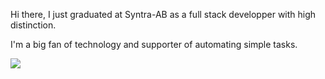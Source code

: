Hi there, 
I just graduated at Syntra-AB as a full stack developper with high distinction. </br>

I'm a big fan of technology and supporter of automating simple tasks.

<img src="https://www.codewars.com/users/SanderFabry/badges/micro" />

<!--
**Foebry/Foebry** is a ✨ _special_ ✨ repository because its `README.md` (this file) appears on your GitHub profile.

Here are some ideas to get you started:

- 🔭 I’m currently working on ...
- 🌱 I’m currently learning ...
- 👯 I’m looking to collaborate on ...
- 🤔 I’m looking for help with ...
- 💬 Ask me about ...
- 📫 How to reach me: ...
- 😄 Pronouns: ...
- ⚡ Fun fact: ...
-->
